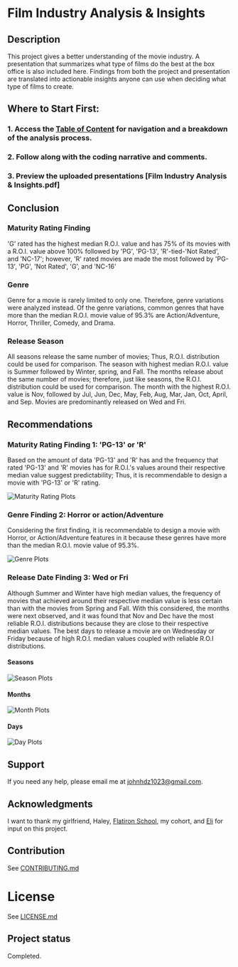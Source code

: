 # Film Industry Analysis & Insights

## Description 
This project gives a better understanding of the movie industry. A presentation that summarizes what type of films do the best at the box office is also included here. Findings from both the project and presentation are translated into actionable insights anyone can use when deciding what type of films to create.


## Where to Start First:

### 1. Access the [Table of Content](https://github.com/JohnPaulHernandezAlcala/Movie_Analysis/blob/master/Table%20of%20Content.ipynb) for navigation and a breakdown of the analysis process.
### 2. Follow along with the coding narrative and comments.
### 3. Preview the uploaded presentations [Film Industry Analysis & Insights.pdf]

## Conclusion
### Maturity Rating Finding
'G' rated has the highest median R.O.I. value and has 75% of its movies with a R.O.I. value above 100% followed by 'PG',  'PG-13', 'R'-tied-'Not Rated', and 'NC-17'; however, 'R' rated movies are made the most followed by 'PG-13', 'PG', 'Not Rated', 'G', and 'NC-16'

### Genre
Genre for a movie is rarely limited to only one. Therefore, genre variations were analyzed instead. Of the genre variations, common genres that have more than the median R.O.I. movie value of 95.3% are Action/Adventure, Horror, Thriller, Comedy, and Drama.

### Release Season
All seasons release the same number of movies; Thus, R.O.I. distribution could be used for comparison. The season with highest median R.O.I. value is Summer followed by Winter, spring, and Fall. The months release about the same number of movies; therefore, just like seasons, the R.O.I. distribution could be used for comparison. The month with the highest R.O.I. value is Nov, followed by Jul, Jun, Dec, May, Feb, Aug, Mar, Jan, Oct, April, and Sep. Movies are predominantly released on Wed and Fri.

## Recommendations
### Maturity Rating Finding 1: 'PG-13' or 'R' 
Based on the amount of data 'PG-13' and 'R' has and the frequency that rated 'PG-13' and 'R' movies has for R.O.I.'s values around their respective median value suggest predictability; Thus, it is recommendable to design a movie with 'PG-13' or 'R' rating.

![Maturity Rating Plots](https://github.com/JohnPaulHernandezAlcala/Movie_Analysis/blob/master/MaturityRatings.png?raw=true)

### Genre Finding 2:  Horror or action/Adventure 
Considering the first finding, it is recommendable to design a movie with Horror, or Action/Adventure features in it because these genres have more than the median R.O.I. movie value of 95.3%.

![Genre Plots](https://github.com/JohnPaulHernandezAlcala/Movie_Analysis/blob/master/Genres.png?raw=true)

### Release Date Finding 3: Wed or Fri
Although Summer and Winter have high median values, the frequency of movies that achieved around their respective median value is less certain than with the movies from Spring and Fall. With this considered, the months were next observed, and it was found that Nov and Dec have the most reliable R.O.I. distributions because they are close to their respective median values. The best days to release a movie are on Wednesday or Friday because of high R.O.I. median values coupled with reliable R.O.I distributions.

#### Seasons
![Season Plots](https://github.com/JohnPaulHernandezAlcala/Movie_Analysis/blob/master/ReleaseSeasons.png?raw=true)

#### Months
![Month Plots](https://github.com/JohnPaulHernandezAlcala/Movie_Analysis/blob/master/ReleaseMonths.png?raw=true)

#### Days
![Day Plots](https://github.com/JohnPaulHernandezAlcala/Movie_Analysis/blob/master/ReleaseDay.png?raw=true)

## Support
If you need any help, please email me at johnhdz1023@gmail.com.

## Acknowledgments
I want to thank my girlfriend, Haley, [Flatiron School](https://flatironschool.com/), my cohort, and [Eli](http://linkedin.com/in/jacob-eli-thomas-4377037) for input on this project.

## Contribution
See [CONTRIBUTING.md](https://github.com/JohnPaulHernandezAlcala/Movie_Analysis/blob/master/CONTRIBUTING.md)

# License
See [LICENSE.md](https://github.com/JohnPaulHernandezAlcala/Movie_Analysis/blob/master/LICENSE.md)

## Project status
Completed.

